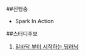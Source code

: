 ##진행중
- Spark In Action

##스터디후보
1. [밑바닥 부터 시작하는 딥러닝](http://www.yes24.com/searchcorner/Search?keywordAd=&keyword=&domain=ALL&qdomain=%C0%FC%C3%BC&Wcode=001_005&query=%B5%F6%B7%AF%B4%D7)
